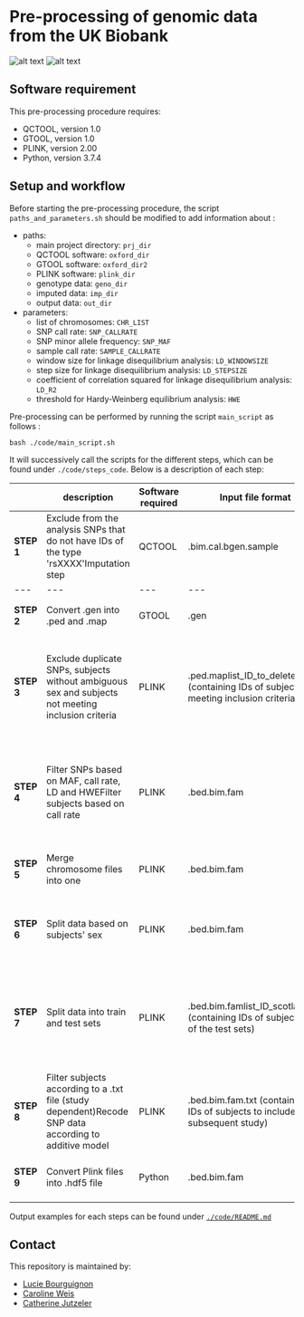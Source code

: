 # Pre-processing of genomic data from the UK Biobank

![alt text](https://github.com/lbourguignon/Preprocessing_UKBiobank_genotype500k/blob/master/MLCB_logo.png?raw=true)
![alt text](https://github.com/lbourguignon/Preprocessing_UKBiobank_genotype500k/blob/master/UK_biobank_logo.png?raw=true)

## Software requirement

This pre-processing procedure requires:
* QCTOOL, version 1.0
* GTOOL, version 1.0
* PLINK, version 2.00
* Python, version 3.7.4

## Setup and workflow

Before starting the pre-processing procedure, the script `paths_and_parameters.sh` should be modified to add information about :
* paths:
	* main project directory: `prj_dir`
	* QCTOOL software: `oxford_dir`
	* GTOOL software: `oxford_dir2`
	* PLINK software: `plink_dir`
	* genotype data: `geno_dir`
	* imputed data: `imp_dir`
	* output data: `out_dir`
* parameters:
	* list of chromosomes: `CHR_LIST`
	* SNP call rate: `SNP_CALLRATE`
	* SNP minor allele frequency: `SNP_MAF`
	* sample call rate: `SAMPLE_CALLRATE`
	* window size for linkage disequilibrium analysis: `LD_WINDOWSIZE`
	* step size for linkage disequilibrium analysis: `LD_STEPSIZE`
	* coefficient of correlation squared for linkage disequilibrium analysis: `LD_R2`
	* threshold for Hardy-Weinberg equilibrium analysis: `HWE`

Pre-processing can be performed by running the script `main_script` as follows :

```
bash ./code/main_script.sh
```

It will successively call the scripts for the different steps, which can be found under `./code/steps_code`. Below is a description of each step:

|| **description** | **Software required** | **Input file format** | **Output file format** | **Content output file** |
| --- | --- | --- | --- | --- | --- |
| **STEP 1** | Exclude from the analysis SNPs that do not have IDs of the type &#39;rsXXXX&#39;Imputation step | QCTOOL | .bim.cal.bgen.sample | .gen.log | Raw SNPs data, by chromosome |
| --- | --- | --- | --- | --- | --- |
| **STEP 2** | Convert .gen into .ped and .map | GTOOL | .gen | .ped.map | Raw SNPs data, by chromosome |
| **STEP 3** | Exclude duplicate SNPs, subjects without ambiguous sex and subjects not meeting inclusion criteria | PLINK | .ped.maplist\_ID\_to\_delete.txt (containing IDs of subjects not meeting inclusion criteria) | .bed.bim.fam | Duplicates-free raw SNPs data, by chromosome with only subjects included in the study |
| **STEP 4** | Filter SNPs based on MAF, call rate, LD and HWEFilter subjects based on call rate | PLINK | .bed.bim.fam | .bed.bim.fam | Duplicates-free raw SNPs data, by chromosome with only subjects included in the study |
| **STEP 5** | Merge chromosome files into one | PLINK | .bed.bim.fam | .bed.bim.fam | One file with duplicates-free raw SNPs data |
| **STEP 6** | Split data based on subjects&#39; sex | PLINK | .bed.bim.fam | .bed.bim.fam | 2 files (female and male) with duplicates-free raw SNPs data |
| **STEP 7** | Split data into train and test sets | PLINK | .bed.bim.famlist\_ID\_scotland.txt (containing IDs of subjects part of the test sets) | .bed.bim.fam | 4 files (female train and test; and male train and test) with duplicates-free raw SNPs data |
| **STEP 8** | Filter subjects according to a .txt file (study dependent)Recode SNP data according to additive model | PLINK | .bed.bim.fam.txt (containing IDs of subjects to include in subsequent study) | .bed.bim.fam.raw | Duplicates-free recoded SNPs data |
| **STEP 9** | Convert Plink files into .hdf5 file | Python | .bed.bim.fam | .hdf5 | Duplicates-free recoded SNPs data in .hdf5 format |


Output examples for each steps can be found under [`./code/README.md`](https://github.com/lbourguignon/Preprocessing_UKBiobank_genotype500k/tree/master/code)


## Contact

This repository is maintained by:
* [Lucie Bourguignon](https://github.com/lbourguignon)
* [Caroline Weis](https://github.com/cvweis)
* [Catherine Jutzeler](https://github.com/jutzca)